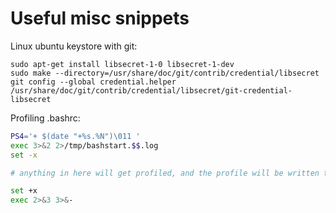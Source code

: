 # Useful misc snippets

Linux ubuntu keystore with git:
```
sudo apt-get install libsecret-1-0 libsecret-1-dev
sudo make --directory=/usr/share/doc/git/contrib/credential/libsecret
git config --global credential.helper    /usr/share/doc/git/contrib/credential/libsecret/git-credential-libsecret
```

Profiling .bashrc:
```bash
PS4='+ $(date "+%s.%N")\011 '
exec 3>&2 2>/tmp/bashstart.$$.log
set -x

# anything in here will get profiled, and the profile will be written to /tmp/bashstart.ID.log

set +x
exec 2>&3 3>&-
```

